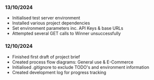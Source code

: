 ### 13/10/2024
- Initialised test server environment
- Installed various project dependencies
- Set environment parameters inc. API Keys & base URLs
- Attempted several GET calls to Winner unsuccessfully

### 12/10/2024
- Finished first draft of project brief
- Created process flow diagrams: General use & E-Commerce
- Initialised .gitignore to exclude TODO's and environment information
- Created development log for progress tracking
